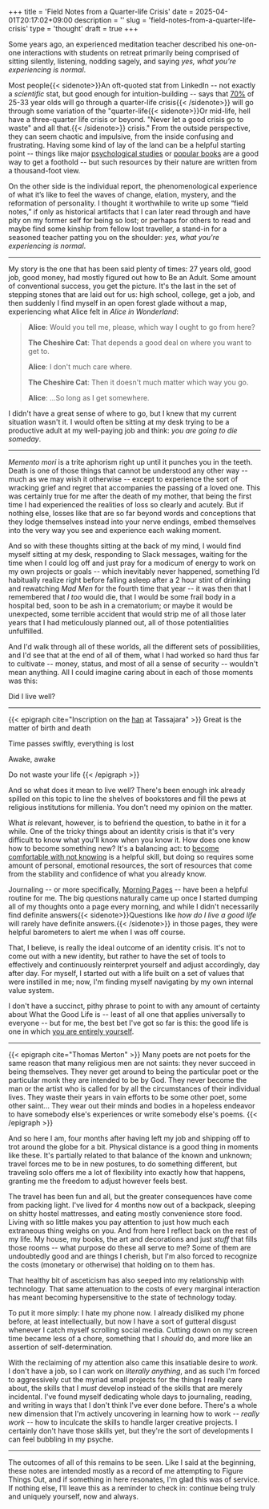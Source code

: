 +++
title = 'Field Notes from a Quarter-life Crisis'
date = 2025-04-01T20:17:02+09:00
description = ''
slug = 'field-notes-from-a-quarter-life-crisis'
type = 'thought'
draft = true
+++

Some years ago, an experienced meditation teacher described his one-on-one
interactions with students on retreat primarily being comprised of sitting
silently, listening, nodding sagely, and saying _yes, what you’re experiencing
is normal_.

Most people{{< sidenote>}}An oft-quoted stat from LinkedIn -- not exactly a
_scientific_ stat, but good enough for intuition-building -- says that
[70%](https://news.linkedin.com/2017/11/new-linkedin-research-shows-75-percent-of-25-33-year-olds-have-e)
of 25-33 year olds will go through a quarter-life crisis{{< /sidenote>}} will go
through some variation of the "quarter-life{{< sidenote>}}Or mid-life, hell have
a three-quarter life crisis or beyond. "Never let a good crisis go to waste" and
all that.{{< /sidenote>}} crisis." From the outside perspective, they can seem
chaotic and impulsive, from the inside confusing and frustrating. Having some
kind of lay of the land can be a helpful starting point -- things like major
[psychological studies](https://eprints.bbk.ac.uk/id/eprint/6706/2/6706.pdf) or
[popular books](https://bookshop.org/p/books/designing-your-life-how-to-build-a-well-lived-joyful-life-dave-evans/8574377)
are a good way to get a foothold -- but such resources by their nature are
written from a thousand-foot view.

On the other side is the individual report, the phenomenological experience of
what it’s like to feel the waves of change, elation, mystery, and the
reformation of personality. I thought it worthwhile to write up some “field
notes,” if only as historical artifacts that I can later read through and have
pity on my former self for being so lost; or perhaps for others to read and
maybe find some kinship from fellow lost traveller, a stand-in for a seasoned
teacher patting you on the shoulder: _yes, what you're experiencing is normal_.

---

My story is the one that has been said plenty of times: 27 years old, good job,
good money, had mostly figured out how to Be an Adult. Some amount of
conventional success, you get the picture. It's the last in the set of stepping
stones that are laid out for us: high school, college, get a job, and then
suddenly I find myself in an open forest glade without a map, experiencing what
Alice felt in _Alice in Wonderland_:

> **Alice**: Would you tell me, please, which way I ought to go from here?
>
> **The Cheshire Cat**: That depends a good deal on where you want to get to.
>
> **Alice**: I don't much care where.
>
> **The Cheshire Cat**: Then it doesn't much matter which way you go.
>
> **Alice**: ...So long as I get somewhere.

I didn't have a great sense of where to go, but I knew that my current situation
wasn't it. I would often be sitting at my desk trying to be a productive adult
at my well-paying job and think: _you are going to die someday_.

---

_Memento mori_ is a trite aphorism right up until it punches you in the teeth.
Death is one of those things that cannot be understood any other way -- much as
we may wish it otherwise -- except to experience the sort of wracking grief and
regret that accompanies the passing of a loved one. This was certainly true for
me after the death of my mother, that being the first time I had experienced the
realities of loss so clearly and acutely. But if nothing else, losses like that
are so far beyond words and conceptions that they lodge themselves instead into
your nerve endings, embed themselves into the very way you see and experience
each waking moment.

And so with these thoughts sitting at the back of my mind, I would find myself
sitting at my desk, responding to Slack messages, waiting for the time when I
could log off and just pray for a modicum of energy to work on my own projects
or goals -- which inevitably never happened, something I’d habitually realize
right before falling asleep after a 2 hour stint of drinking and rewatching _Mad
Men_ for the fourth time that year -- it was then that I remembered that _I too_
would die, that I would be some frail body in a hospital bed, soon to be ash in
a crematorium; or maybe it would be unexpected, some terrible accident that
would strip me of all those later years that I had meticulously planned out, all
of those potentialities unfulfilled.

And I'd walk through all of these worlds, all the different sets of
possibilities, and I'd see that at the end of all of them, what I had worked so
hard thus far to cultivate -- money, status, and most of all a sense of security
-- wouldn't mean anything. All I could imagine caring about in each of those
moments was this:

Did I live well?

---

{{< epigraph cite="Inscription on the [han](https://blogs.sfzc.org/blog/2012/03/06/featured-photo-march-7/) at Tassajara" >}}
Great is the matter of birth and death

Time passes swiftly, everything is lost

Awake, awake

Do not waste your life {{< /epigraph >}}

And so what does it mean to live well? There's been enough ink already spilled
on this topic to line the shelves of bookstores and fill the pews at religious
institutions for millenia. You don't need my opinion on the matter.

What _is_ relevant, however, is to befriend the question, to bathe in it for a
while. One of the tricky things about an identity crisis is that it's very
difficult to know what you'll know when you know it. How does one know how to
become something new? It's a balancing act: to
[become comfortable with not knowing](/thoughts/being-a-grown-up) is a helpful
skill, but doing so requires some amount of personal, emotional resources, the
sort of resources that come from the stability and confidence of what you
already know.

Journaling -- or more specifically,
[Morning Pages](https://www.oliverburkeman.com/morningpages) -- have been a
helpful routine for me. The big questions naturally came up once I started
dumping all of my thoughts onto a page every morning, and while I didn't
necessarily find definite answers{{< sidenote>}}Questions like _how do I live a
good life_ will rarely have definite answers.{{< /sidenote>}} in those pages,
they were helpful barometers to alert me when I was off course.

That, I believe, is really the ideal outcome of an identity crisis. It's not to
come out with a new identity, but rather to have the set of tools to effectively
and continuously reinterpret yourself and adjust accordingly, day after day. For
myself, I started out with a life built on a set of values that were instilled
in me; now, I'm finding myself navigating by my own internal value system.

I don't have a succinct, pithy phrase to point to with any amount of certainty
about What the Good Life is -- least of all one that applies universally to
everyone -- but for me, the best bet I've got so far is this: the good life is
one in which
[you are entirely yourself](https://www.youtube.com/watch?v=YRVNTtyqmQA&t=103s).

---

{{< epigraph cite="Thomas Merton" >}} Many poets are not poets for the same
reason that many religious men are not saints: they never succeed in being
themselves. They never get around to being the particular poet or the particular
monk they are intended to be by God. They never become the man or the artist who
is called for by all the circumstances of their individual lives. They waste
their years in vain efforts to be some other poet, some other saint... They wear
out their minds and bodies in a hopeless endeavor to have somebody else's
experiences or write somebody else's poems. {{< /epigraph >}}

And so here I am, four months after having left my job and shipping off to trot
around the globe for a bit. Physical distance is a good thing in moments like
these. It's partially related to that balance of the known and unknown; travel
forces me to be in new postures, to do something different, but traveling solo
offers me a lot of flexibility into exactly how that happens, granting me the
freedom to adjust however feels best.

The travel has been fun and all, but the greater consequences have come from
packing light. I've lived for 4 months now out of a backpack, sleeping on shitty
hostel mattresses, and eating mostly convenience store food. Living with so
little makes you pay attention to just how much each extraneous thing weighs on
you. And from here I reflect back on the rest of my life. My house, my books,
the art and decorations and just _stuff_ that fills those rooms -- what purpose
do these all serve to me? Some of them are undoubtedly good and are things I
cherish, but I'm also forced to recognize the costs (monetary or otherwise) that
holding on to them has.

That healthy bit of asceticism has also seeped into my relationship with
technology. That same attenuation to the costs of every marginal interaction has
meant becoming hypersensitive to the state of technology today.

To put it more simply: I hate my phone now. I already disliked my phone before,
at least intellectually, but now I have a sort of gutteral disgust whenever I
catch myself scrolling social media. Cutting down on my screen time became less
of a chore, something that I _should_ do, and more like an assertion of
self-determination.

With the reclaiming of my attention also came this insatiable desire to _work_.
I don't have a job, so I can work on _literally anything_, and as such I'm
forced to aggressively cut the myriad small projects for the things I really
care about, the skills that I _must_ develop instead of the skills that are
merely incidental. I've found myself dedicating whole days to journaling,
reading, and writing in ways that I don't think I've ever done before. There's a
whole new dimension that I'm actively uncovering in learning how to work --
_really work_ -- how to inculcate the skills to handle larger creative projects.
I certainly don't have those skills yet, but they're the sort of developments I
can feel bubbling in my psyche.

---

The outcomes of all of this remains to be seen. Like I said at the beginning,
these notes are intended mostly as a record of me attempting to Figure Things
Out, and if something in here resonates, I'm glad this was of service. If
nothing else, I'll leave this as a reminder to check in: continue being truly
and uniquely yourself, now and always.
